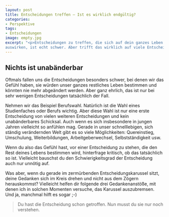 ```yaml
---
layout: post
title: Entscheidungen treffen – Ist es wirklich endgültig?
categories:
- Perspektive
tags:
- Entscheidungen
image: empty.jpg
excerpt: "<p>Entscheidungen zu treffen, die sich auf dein ganzes Leben
auswirken, ist echt schwer. Aber trifft das wirklich auf viele Entscheidungen zu?</p>"
---
```


## Nichts ist unabänderbar

Oftmals fallen uns die Entscheidungen besonders schwer, bei denen wir das Gefühl
haben, sie würden unser ganzes restliches Leben bestimmen und könnten nie mehr
abgeändert werden. Aber ganz ehrlich, das ist nur bei sehr wenigen
Entscheidungen tatsächlich der Fall.

Nehmen wir das Beispiel Berufswahl. Natürlich ist die Wahl eines Studienfaches
oder Berufs wichtig. Aber diese Wahl ist nur eine erste Entscheidung von vielen
weiteren Entscheidungen und kein unabänderbares Schicksal. Auch wenn es sich
insbesondere in jungen Jahren vielleicht so anfühlen mag. Gerade in unser
schnelllebigen, sich ständig verändernden Welt gibt es so viele Möglichkeiten:
Quereinstieg, Umschulung, Weiterbildungen, Arbeitgeberwechsel, Selbstständigkeit
usw.

Wenn du also das Gefühl hast, vor einer Entscheidung zu stehen, die den Rest
deines Lebens bestimmen wird, hinterfrage kritisch, ob das tatsächlich so ist.
Vielleicht bauschst du den Schwierigkeitsgrad der Entscheidung auch nur unnötig
auf.

Was aber, wenn du gerade im zermürbenden Entscheidungskarussel sitzt, deine
Gedanken sich im Kreis drehen und nicht aus dem Zögern herauskommst? Vielleicht
helfen dir folgende drei Gedankenanstöße, mit denen ich in solchen Momenten
versuche, das Karussel auszubremsen. Und ja, manchmal hilft es sogar ;-)

> Du hast die Entscheidung schon getroffen. Nun musst du sie nur noch verstehen.
